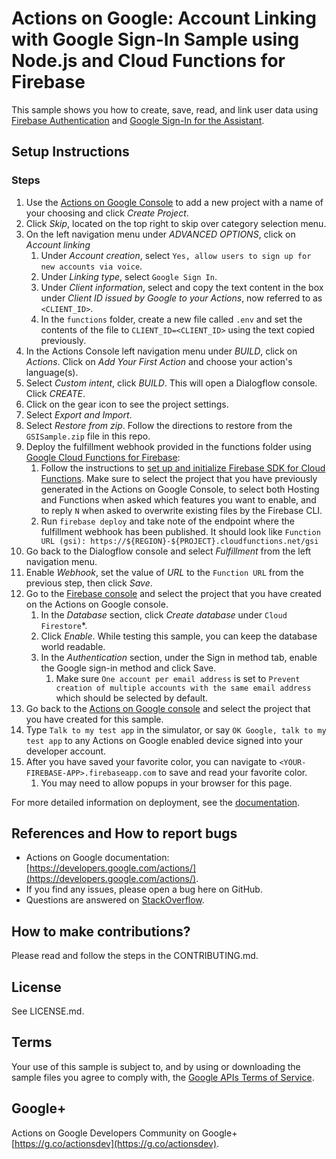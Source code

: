 # Actions on Google: Account Linking with Google Sign-In Sample using Node.js and Cloud Functions for Firebase

This sample shows you how to create, save, read, and link user data using [Firebase Authentication](https://firebase.google.com/docs/auth/) and [Google Sign-In for the Assistant](https://developers.google.com/actions/identity/google-sign-in).

## Setup Instructions

### Steps
1. Use the [Actions on Google Console](https://console.actions.google.com) to add a new project with a name of your choosing and click *Create Project*.
1. Click *Skip*, located on the top right to skip over category selection menu.
1. On the left navigation menu under *ADVANCED OPTIONS*, click on *Account linking*
   1. Under *Account creation*, select `Yes, allow users to sign up for new accounts via voice`.
   1. Under *Linking type*, select `Google Sign In`.
   1. Under *Client information*, select and copy the text content in the box under *Client ID issued by Google to your Actions*, now referred to as `<CLIENT_ID>`.
   1. In the `functions` folder, create a new file called `.env` and set the contents of the file to `CLIENT_ID=<CLIENT_ID>` using the text copied previously.
1. In the Actions Console left navigation menu under *BUILD*, click on *Actions*. Click on *Add Your First Action* and choose your action's language(s).
1. Select *Custom intent*, click *BUILD*. This will open a Dialogflow console. Click *CREATE*.
1. Click on the gear icon to see the project settings.
1. Select *Export and Import*.
1. Select *Restore from zip*. Follow the directions to restore from the `GSISample.zip` file in this repo.
1. Deploy the fulfillment webhook provided in the functions folder using [Google Cloud Functions for Firebase](https://firebase.google.com/docs/functions/):
   1. Follow the instructions to [set up and initialize Firebase SDK for Cloud Functions](https://firebase.google.com/docs/functions/get-started#set_up_and_initialize_functions_sdk). Make sure to select the project that you have previously generated in the Actions on Google Console, to select both Hosting and Functions when asked which features you want to enable, and to reply `N` when asked to overwrite existing files by the Firebase CLI.
   1. Run `firebase deploy` and take note of the endpoint where the fulfillment webhook has been published. It should look like `Function URL (gsi): https://${REGION}-${PROJECT}.cloudfunctions.net/gsi`
1. Go back to the Dialogflow console and select *Fulfillment* from the left navigation menu.
1. Enable *Webhook*, set the value of *URL* to the `Function URL` from the previous step, then click *Save*.
1. Go to the [Firebase console](https://console.firebase.google.com) and select the project that you have created on the Actions on Google console.
   1. In the *Database* section, click *Create database* under `Cloud Firestore`*.
   1. Click *Enable*. While testing this sample, you can keep the database world readable.
   1. In the *Authentication* section, under the Sign in method tab, enable the Google sign-in method and click Save.
      1. Make sure `One account per email address` is set to `Prevent creation of multiple accounts with the same email address` which should be selected by default.
1. Go back to the [Actions on Google console](https://console.firebase.google.com) and select the project that you have created for this sample.
1. Type `Talk to my test app` in the simulator, or say `OK Google, talk to my test app` to any Actions on Google enabled device signed into your developer account.
1. After you have saved your favorite color, you can navigate to `<YOUR-FIREBASE-APP>.firebaseapp.com` to save and read your favorite color.
   1. You may need to allow popups in your browser for this page.

For more detailed information on deployment, see the [documentation](https://developers.google.com/actions/dialogflow/deploy-fulfillment).

## References and How to report bugs
* Actions on Google documentation: [https://developers.google.com/actions/](https://developers.google.com/actions/).
* If you find any issues, please open a bug here on GitHub.
* Questions are answered on [StackOverflow](https://stackoverflow.com/questions/tagged/actions-on-google).

## How to make contributions?
Please read and follow the steps in the CONTRIBUTING.md.

## License
See LICENSE.md.

## Terms
Your use of this sample is subject to, and by using or downloading the sample files you agree to comply with, the [Google APIs Terms of Service](https://developers.google.com/terms/).

## Google+
Actions on Google Developers Community on Google+ [https://g.co/actionsdev](https://g.co/actionsdev).
